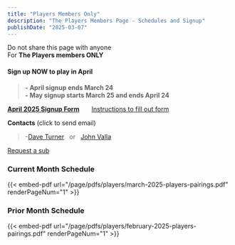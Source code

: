 ```yaml
---
title: "Players Members Only"
description: "The Players Members Page - Schedules and Signup"
publishDate: "2025-03-07"
---
```


Do not share this page with anyone\
For **The Players members ONLY**
#### **Sign up NOW to play in April**
>**- April signup ends March 24**\
>**- May signup starts March 25 and ends April 24**

**[April 2025 Signup Form](/page/groups/players/signup)**  &nbsp;&nbsp;&nbsp;&nbsp;&nbsp;         [Instructions to fill out form](/page/groups/signupprocess)

**Contacts** (click to send email)
>-[Dave Turner](mailto:turnerdb1@gmail.com)&nbsp;&nbsp; or &nbsp;&nbsp;[John Valla](mailto:johnrvalla@gmail.com)

[Request a sub]()

### **Current Month Schedule**

{{< embed-pdf url="/page/pdfs/players/march-2025-players-pairings.pdf" renderPageNum="1" >}}

### **Prior Month Schedule**

{{< embed-pdf url="/page/pdfs/players/february-2025-players-pairings.pdf" renderPageNum="1" >}}
